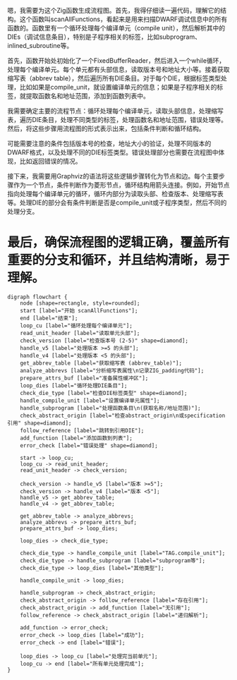 嗯，我需要为这个Zig函数生成流程图。首先，我得仔细读一遍代码，理解它的结构。这个函数叫scanAllFunctions，看起来是用来扫描DWARF调试信息中的所有函数的。函数里有一个循环处理每个编译单元（compile unit），然后解析其中的DIEs（调试信息条目），特别是子程序相关的标签，比如subprogram、inlined_subroutine等。

首先，函数开始处初始化了一个FixedBufferReader，然后进入一个while循环，处理每个编译单元。每个单元都有头部信息，读取版本号和地址大小等。接着获取缩写表（abbrev table），然后遍历所有DIE条目。对于每个DIE，根据标签类型处理，比如如果是compile_unit，就设置编译单元的信息；如果是子程序相关的标签，就提取函数名和地址范围，添加到函数列表中。

我需要确定主要的流程节点：循环处理每个编译单元，读取头部信息，处理缩写表，遍历DIE条目，处理不同类型的标签，处理函数名和地址范围，错误处理等。然后，将这些步骤用流程图的形式表示出来，包括条件判断和循环结构。

可能需要注意的条件包括版本号的检查，地址大小的验证，处理不同版本的DWARF格式，以及处理不同的DIE标签类型。错误处理部分也需要在流程图中体现，比如返回错误的情况。

接下来，我需要用Graphviz的语法将这些逻辑步骤转化为节点和边。每个主要步骤作为一个节点，条件判断作为菱形节点，循环结构用箭头连接。例如，开始节点指向处理每个编译单元的循环，循环内部分为读取头部、检查版本、处理缩写表等。处理DIE的部分会有条件判断是否是compile_unit或子程序类型，然后不同的处理分支。

最后，确保流程图的逻辑正确，覆盖所有重要的分支和循环，并且结构清晰，易于理解。
================================================
```graphviz
digraph flowchart {
    node [shape=rectangle, style=rounded];
    start [label="开始 scanAllFunctions"];
    end [label="结束"];
    loop_cu [label="循环处理每个编译单元"];
    read_unit_header [label="读取单元头部"];
    check_version [label="检查版本号 (2-5)" shape=diamond];
    handle_v5 [label="处理版本 >=5 的头部"];
    handle_v4 [label="处理版本 <5 的头部"];
    get_abbrev_table [label="获取缩写表 (abbrev_table)"];
    analyze_abbrevs [label="分析缩写表属性\n记录ZIG_padding代码"];
    prepare_attrs_buf [label="准备属性缓冲区"];
    loop_dies [label="循环处理DIE条目"];
    check_die_type [label="检查DIE标签类型" shape=diamond];
    handle_compile_unit [label="设置编译单元属性"];
    handle_subprogram [label="处理函数条目\n(获取名称/地址范围)"];
    check_abstract_origin [label="检查abstract_origin\n或specification引用" shape=diamond];
    follow_reference [label="跳转到引用DIE"];
    add_function [label="添加函数到列表"];
    error_check [label="错误处理" shape=diamond];
    
    start -> loop_cu;
    loop_cu -> read_unit_header;
    read_unit_header -> check_version;
    
    check_version -> handle_v5 [label="版本 >=5"];
    check_version -> handle_v4 [label="版本 <5"];
    handle_v5 -> get_abbrev_table;
    handle_v4 -> get_abbrev_table;
    
    get_abbrev_table -> analyze_abbrevs;
    analyze_abbrevs -> prepare_attrs_buf;
    prepare_attrs_buf -> loop_dies;
    
    loop_dies -> check_die_type;
    
    check_die_type -> handle_compile_unit [label="TAG.compile_unit"];
    check_die_type -> handle_subprogram [label="subprogram等"];
    check_die_type -> loop_dies [label="其他类型"];
    
    handle_compile_unit -> loop_dies;
    
    handle_subprogram -> check_abstract_origin;
    check_abstract_origin -> follow_reference [label="存在引用"];
    check_abstract_origin -> add_function [label="无引用"];
    follow_reference -> check_abstract_origin [label="递归解析"];
    
    add_function -> error_check;
    error_check -> loop_dies [label="成功"];
    error_check -> end [label="错误"];
    
    loop_dies -> loop_cu [label="处理完当前单元"];
    loop_cu -> end [label="所有单元处理完成"];
}
```